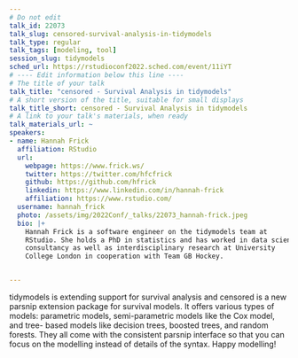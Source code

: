 ```yaml
---
# Do not edit
talk_id: 22073
talk_slug: censored-survival-analysis-in-tidymodels
talk_type: regular
talk_tags: [modeling, tool]
session_slug: tidymodels
sched_url: https://rstudioconf2022.sched.com/event/11iYT
# ---- Edit information below this line ----
# The title of your talk
talk_title: "censored - Survival Analysis in tidymodels"
# A short version of the title, suitable for small displays
talk_title_short: censored - Survival Analysis in tidymodels
# A link to your talk's materials, when ready
talk_materials_url: ~
speakers:
- name: Hannah Frick
  affiliation: RStudio
  url:
    webpage: https://www.frick.ws/
    twitter: https://twitter.com/hfcfrick
    github: https://github.com/hfrick
    linkedin: https://www.linkedin.com/in/hannah-frick
    affiliation: https://www.rstudio.com/
  username: hannah_frick
  photo: /assets/img/2022Conf/_talks/22073_hannah-frick.jpeg
  bio: |+
    Hannah Frick is a software engineer on the tidymodels team at
    RStudio. She holds a PhD in statistics and has worked in data science
    consultancy as well as interdisciplinary research at University
    College London in cooperation with Team GB Hockey.


---
```


<!-- ABSTRACT ----
Please write abstract below. You may use simple markdown (links, code style, bold, italics)
-->

tidymodels is extending support for survival analysis and censored is a new
parsnip extension package for survival models. It offers various types of
models: parametric models, semi-parametric models like the Cox model, and tree-
based models like decision trees, boosted trees, and random forests. They
all come with the consistent parsnip interface so that you can focus on the
modelling instead of details of the syntax. Happy modelling!
